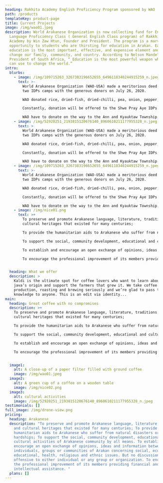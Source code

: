 ```yaml
---
heading: Rakhita Academy English Proficiency Program sponsored by WAO
path: /products
templateKey: product-page
title: Current Projects
image: /img/wao01.jpeg
description: World Arakanese Organization is now collecting fund for English
  Language Proficiency Class ( General English Class program) of RakkhitA
  Academy by Win Zaw Htun, Founder and President. The program is a marvellious
  opportunity to students who are thirsting for education in Arakan. Earning in
  education is the most important, effective, and expensive element and it can
  change our family, community, and country. According to Nelson Mandela, Former
  President of South Africa, “ Education is the most powerful weapon which you
  can use to change the world.”
intro:
  blurbs:
    - image: /img/109715263_3267383196652655_6496118340244915259_n.jpeg
      text: >-
        World Arakanese Organization (WAO-USA) made a meritorious deed to the
        two IDPs camps with the generous donors on July 26, 2020.

        WAO donated rice, dried-fish, dried-chilli, pea, onion, pepper, garlic and some cash at the IDPs camp of Shwe Pray Tha Monastery, Kyae Taw Village and at the Aung Chan Tha IDPs camp in Byine Phyu Village, Sittwey Township, Arakan.

        Constantly, donation will be offered to the Shwe Pray Aye IDPs camp, Byine Phyu Village led by Dr. Aye Chan, a patron of WAO, on July 28, 2020.

        WAO have to donate on the way to the Ann and Kyauktaw Township.
    - image: /img/52920251_2193815120676140_8960610211177955328_n.jpeg
      text: >
        World Arakanese Organization (WAO-USA) made a meritorious deed to the
        two IDPs camps with the generous donors on July 26, 2020.

        WAO donated rice, dried-fish, dried-chilli, pea, onion, pepper, garlic and some cash at the IDPs camp of Shwe Pray Tha Monastery, Kyae Taw Village and at the Aung Chan Tha IDPs camp in Byine Phyu Village, Sittwey Township, Arakan.

        Constantly, donation will be offered to the Shwe Pray Aye IDPs camp, Byine Phyu Village led by Dr. Aye Chan, a patron of WAO, on July 28, 2020.

        WAO have to donate on the way to the Ann and Kyauktaw Township.
    - image: /img/109715263_3267383196652655_6496118340244915259_n.jpeg
      text: >-
        World Arakanese Organization (WAO-USA) made a meritorious deed to the
        two IDPs camps with the generous donors on July 26, 2020.

        WAO donated rice, dried-fish, dried-chilli, pea, onion, pepper, garlic and some cash at the IDPs camp of Shwe Pray Tha Monastery, Kyae Taw Village and at the Aung Chan Tha IDPs camp in Byine Phyu Village, Sittwey Township, Arakan.

        Constantly, donation will be offered to the Shwe Pray Aye IDPs camp, Byine Phyu Village led by Dr. Aye Chan, a patron of WAO, on July 28, 2020.

        WAO have to donate on the way to the Ann and Kyauktaw Township.
    - image: /img/nice01.png
      text: >+
        To preserve and promote Arakanese language, literature, traditions and
        cultural heritages that existed for many centuries;

        To provide the humanitarian aids to Arakanese who suffer from natural disasters or economic hardships;

        To support the social, community development, educational and cultural activities of Arakanese community by all means.

        To establish and encourage an open exchange of opinions, ideas and information between individuals, groups or communities of Arakan concerning social, economic, educational, health, religious and ethnic issues. But no discussion shall be offensive to either individual or any group or organization.

        To encourage the professional improvement of its members providing financial and intellectual assistance. 


  heading: What we offer
  description: >
    Kaldi is the ultimate spot for coffee lovers who want to learn about their
    java’s origin and support the farmers that grew it. We take coffee
    production, roasting and brewing seriously and we’re glad to pass that
    knowledge to anyone. This is an edit via identity...
main:
  heading: Great coffee with no compromises
  description: >+
    To preserve and promote Arakanese language, literature, traditions and
    cultural heritages that existed for many centuries;

    To provide the humanitarian aids to Arakanese who suffer from natural disasters or economic hardships;

    To support the social, community development, educational and cultural activities of Arakanese community by all means.

    To establish and encourage an open exchange of opinions, ideas and information between individuals, groups or communities of Arakan concerning social, economic, educational, health, religious and ethnic issues. But no discussion shall be offensive to either individual or any group or organization.

    To encourage the professional improvement of its members providing financial and intellectual assistance. 


  image1:
    alt: A close-up of a paper filter filled with ground coffee
    image: /img/wao01.jpeg
  image2:
    alt: A green cup of a coffee on a wooden table
    image: /img/nice02.png
  image3:
    alt: cultural activities
    image: /img/52920251_2193815120676140_8960610211177955328_n.jpeg
testimonials: []
full_image: /img/drone-view.png
pricing:
  heading: Arakanese
  description: "To preserve and promote Arakanese language, literature, traditions
    and cultural heritages that existed for many centuries; To provide the
    humanitarian aids to Arakanese who suffer from natural disasters or economic
    hardships; To support the social, community development, educational and
    cultural activities of Arakanese community by all means. To establish and
    encourage an open exchange of opinions, ideas and information between
    individuals, groups or communities of Arakan concerning social, economic,
    educational, health, religious and ethnic issues. But no discussion shall be
    offensive to either individual or any group or organization. To encourage
    the professional improvement of its members providing financial and
    intellectual assistance. "
  plans: []
---
```

